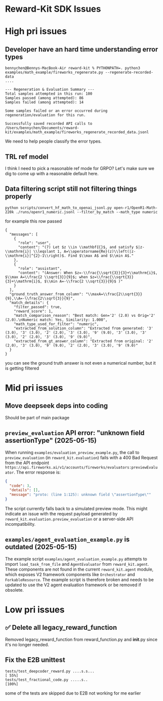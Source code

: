 # Reward-Kit SDK Issues

# High pri issues

## Developer have an hard time understanding error types

```
bennychen@Bennys-MacBook-Air reward-kit % PYTHONPATH=. python3 examples/math_example/fireworks_regenerate.py --regenerate-recorded-data
....

--- Regeneration & Evaluation Summary ---
Total samples attempted in this run: 100
Samples passed (among attempted): 86
Samples failed (among attempted): 14

Some samples failed or an error occurred during regeneration/evaluation for this run.

Successfully saved recorded API calls to /Users/bennychen/Documents/reward-kit/examples/math_example/fireworks_regenerate_recorded_data.jsonl
```

We need to help people classify the error types.

## TRL ref model
I think I need to pick a reasonable ref mode for GRPO? Let's make sure we dig to come up with a reasonable default here.

## Data filtering script still not filtering things properly

```
python scripts/convert_hf_math_to_openai_jsonl.py open-r1/OpenR1-Math-220k ./runs/openr1_numeric.jsonl --filter_by_match --math_type numeric
```

for example this row passed

```
{
  "messages": [
    {
      "role": "user",
      "content": "(7) Let $z \\in \\mathbf{C}$, and satisfy $|z-\\mathrm{i}| \\leqslant 1, A=\\operatorname{Re}(z)\\left(|z-\\mathrm{i}|^{2}-1\\right)$. Find $\\max A$ and $\\min A$."
    },
    {
      "role": "assistant",
      "content": "(Answer: When $z=-\\frac{\\sqrt{3}}{3}+\\mathrm{i}$, $\\max A=\\frac{2 \\sqrt{3}}{9}$; when $z=\\frac{\\sqrt{3}}{3}+\\mathrm{i}$, $\\min A=-\\frac{2 \\sqrt{3}}{9}$ )"
    }
  ],
  "ground_truth_answer_from_column": "\\maxA=\\frac{2\\sqrt{3}}{9},\\A=-\\frac{2\\sqrt{3}}{9}",
  "match_details": {
    "filter_passed": true,
    "reward_score": 1,
    "match_comparison_reason": "Best match: Gen='2' (2.0) vs Orig='2' (2.0).\nNumeric match: Yes, Similarity: 1.000",
    "math_type_used_for_filter": "numeric",
    "extracted_from_solution_column": "Extracted from generated: '3' (3.0), '3' (3.0), '2' (2.0), '3' (3.0), '9' (9.0), '3' (3.0), '3' (3.0), '2' (2.0), '3' (3.0), '9' (9.0)",
    "extracted_from_gt_answer_column": "Extracted from original: '2' (2.0), '3' (3.0), '9' (9.0), '2' (2.0), '3' (3.0), '9' (9.0)"
  }
}
```

you can see the ground truth answer is not even a numerical number, but it is getting filtered

# Mid pri issues

## Move deepseek deps into coding
Should be part of main package

## `preview_evaluation` API error: "unknown field assertionType" (2025-05-15)
When running `examples/evaluation_preview_example.py`, the call to `preview_evaluation` (in `reward_kit.evaluation`) fails with a 400 Bad Request from the API endpoint `https://api.fireworks.ai/v1/accounts/fireworks/evaluators:previewEvaluator`.
The error response is:
```json
{
  "code": 3,
  "details": [],
  "message": "proto: (line 1:125): unknown field \"assertionType\""
}
```
The script currently falls back to a simulated preview mode. This might indicate an issue with the request payload generated by `reward_kit.evaluation.preview_evaluation` or a server-side API incompatibility.

## `examples/agent_evaluation_example.py` is outdated (2025-05-15)
The example script `examples/agent_evaluation_example.py` attempts to import `load_task_from_file` and `AgentEvaluator` from `reward_kit.agent`. These components are not found in the current `reward_kit.agent` module, which exposes V2 framework components like `Orchestrator` and `ForkableResource`.
The example script is therefore broken and needs to be updated to use the V2 agent evaluation framework or be removed if obsolete.

# Low pri issues

## ✅ Delete all legacy_reward_function
Removed legacy_reward_function from reward_function.py and __init__.py since it's no longer needed.

## Fix the E2B unittest
```
tests/test_deepcoder_reward.py ....s.s...                                                                  [ 55%]
tests/test_fractional_code.py .....s..                                                                     [100%]
```
some of the tests are skipped due to E2B not working for me earlier
